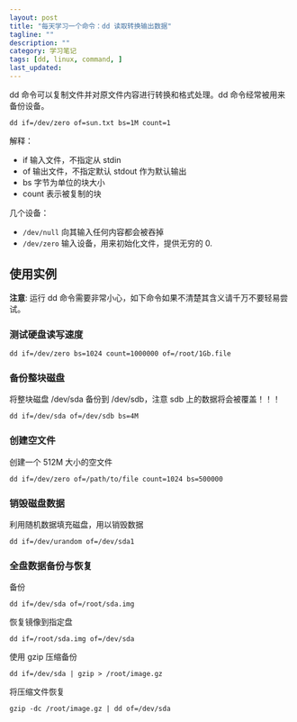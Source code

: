 ```yaml
---
layout: post
title: "每天学习一个命令：dd 读取转换输出数据"
tagline: ""
description: ""
category: 学习笔记
tags: [dd, linux, command, ]
last_updated:
---
```


dd 命令可以复制文件并对原文件内容进行转换和格式处理。dd 命令经常被用来备份设备。

	dd if=/dev/zero of=sun.txt bs=1M count=1

解释：

- if 输入文件，不指定从 stdin
- of 输出文件，不指定默认 stdout 作为默认输出
- bs 字节为单位的块大小
- count 表示被复制的块

几个设备：

- `/dev/null` 向其输入任何内容都会被吞掉
- `/dev/zero` 输入设备，用来初始化文件，提供无穷的 0.

## 使用实例
**注意**: 运行 dd 命令需要非常小心，如下命令如果不清楚其含义请千万不要轻易尝试。

### 测试硬盘读写速度

	dd if=/dev/zero bs=1024 count=1000000 of=/root/1Gb.file

### 备份整块磁盘
将整块磁盘 /dev/sda 备份到 /dev/sdb，注意 sdb 上的数据将会被覆盖！！！

	dd if=/dev/sda of=/dev/sdb bs=4M

### 创建空文件
创建一个 512M 大小的空文件

	dd if=/dev/zero of=/path/to/file count=1024 bs=500000

### 销毁磁盘数据
利用随机数据填充磁盘，用以销毁数据

	dd if=/dev/urandom of=/dev/sda1

### 全盘数据备份与恢复
备份

	dd if=/dev/sda of=/root/sda.img

恢复镜像到指定盘

	dd if=/root/sda.img of=/dev/sda

使用 gzip 压缩备份

	dd if=/dev/sda | gzip > /root/image.gz

将压缩文件恢复

	gzip -dc /root/image.gz | dd of=/dev/sda
